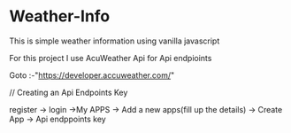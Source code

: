 # Weather-Info
This is simple weather information using vanilla javascript

For this project I use AcuWeather Api
for Api endpioints 

Goto :-"https://developer.accuweather.com/"


// Creating an Api Endpoints Key


register -> login ->My APPS ->  Add a new apps(fill up the details) -> Create App -> Api endppoints key
